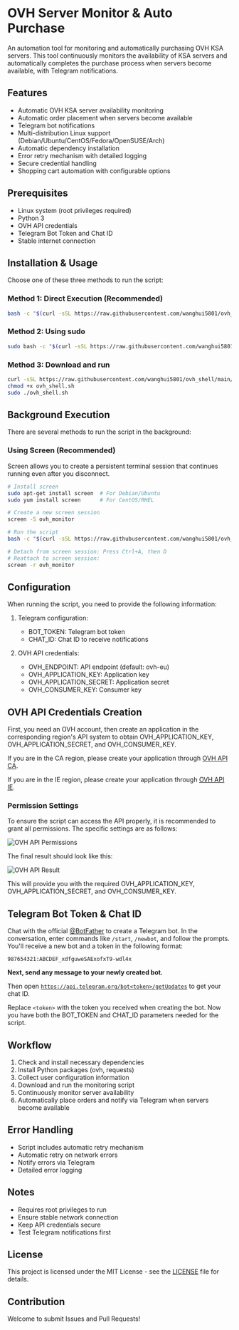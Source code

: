 # OVH Server Monitor & Auto Purchase

An automation tool for monitoring and automatically purchasing OVH KSA servers. This tool continuously monitors the availability of KSA servers and automatically completes the purchase process when servers become available, with Telegram notifications.

## Features

- Automatic OVH KSA server availability monitoring
- Automatic order placement when servers become available
- Telegram bot notifications
- Multi-distribution Linux support (Debian/Ubuntu/CentOS/Fedora/OpenSUSE/Arch)
- Automatic dependency installation
- Error retry mechanism with detailed logging
- Secure credential handling
- Shopping cart automation with configurable options

## Prerequisites

- Linux system (root privileges required)
- Python 3
- OVH API credentials
- Telegram Bot Token and Chat ID
- Stable internet connection

## Installation & Usage

Choose one of these three methods to run the script:

### Method 1: Direct Execution (Recommended)


```bash
bash -c "$(curl -sSL https://raw.githubusercontent.com/wanghui5801/ovh_shell/main/ovh_shell.sh)"
```

### Method 2: Using sudo


```bash
sudo bash -c "$(curl -sSL https://raw.githubusercontent.com/wanghui5801/ovh_shell/main/ovh_shell.sh)"
```

### Method 3: Download and run
```bash
curl -sSL https://raw.githubusercontent.com/wanghui5801/ovh_shell/main/ovh_shell.sh -o ovh_shell.sh
chmod +x ovh_shell.sh
sudo ./ovh_shell.sh
```

## Background Execution

There are several methods to run the script in the background:

### Using Screen (Recommended)

Screen allows you to create a persistent terminal session that continues running even after you disconnect.

```bash
# Install screen
sudo apt-get install screen  # For Debian/Ubuntu
sudo yum install screen      # For CentOS/RHEL

# Create a new screen session
screen -S ovh_monitor

# Run the script
bash -c "$(curl -sSL https://raw.githubusercontent.com/wanghui5801/ovh_shell/main/ovh_shell.sh)"

# Detach from screen session: Press Ctrl+A, then D
# Reattach to screen session:
screen -r ovh_monitor
```

## Configuration

When running the script, you need to provide the following information:

1. Telegram configuration:
   - BOT_TOKEN: Telegram bot token
   - CHAT_ID: Chat ID to receive notifications

2. OVH API credentials:
   - OVH_ENDPOINT: API endpoint (default: ovh-eu)
   - OVH_APPLICATION_KEY: Application key
   - OVH_APPLICATION_SECRET: Application secret
   - OVH_CONSUMER_KEY: Consumer key

## OVH API Credentials Creation

First, you need an OVH account, then create an application in the corresponding region's API system to obtain OVH_APPLICATION_KEY, OVH_APPLICATION_SECRET, and OVH_CONSUMER_KEY.

If you are in the CA region, please create your application through [OVH API CA](https://ca.ovh.com/auth/api/createToken).

If you are in the IE region, please create your application through [OVH API IE](https://eu.ovh.com/auth/api/createToken).

### Permission Settings

To ensure the script can access the API properly, it is recommended to grant all permissions. The specific settings are as follows:

![OVH API Permissions](figure/right.png)

The final result should look like this:

![OVH API Result](figure/result.png)

This will provide you with the required OVH_APPLICATION_KEY, OVH_APPLICATION_SECRET, and OVH_CONSUMER_KEY.

## Telegram Bot Token & Chat ID

Chat with the official [@BotFather](https://t.me/BotFather) to create a Telegram bot. In the conversation, enter commands like `/start`, `/newbot`, and follow the prompts. You'll receive a new bot and a token in the following format:

```
987654321:ABCDEF_xdfguweSAExofxT9-wdl4x
```

**Next, send any message to your newly created bot.**

Then open [`https://api.telegram.org/bot<token>/getUpdates`](https://api.telegram.org/bot<token>/getUpdates) to get your chat ID.

Replace `<token>` with the token you received when creating the bot. Now you have both the BOT_TOKEN and CHAT_ID parameters needed for the script.

## Workflow

1. Check and install necessary dependencies
2. Install Python packages (ovh, requests)
3. Collect user configuration information
4. Download and run the monitoring script
5. Continuously monitor server availability
6. Automatically place orders and notify via Telegram when servers become available

## Error Handling

- Script includes automatic retry mechanism
- Automatic retry on network errors
- Notify errors via Telegram
- Detailed error logging

## Notes

- Requires root privileges to run
- Ensure stable network connection
- Keep API credentials secure
- Test Telegram notifications first

## License

This project is licensed under the MIT License - see the [LICENSE](LICENSE) file for details.

## Contribution

Welcome to submit Issues and Pull Requests!